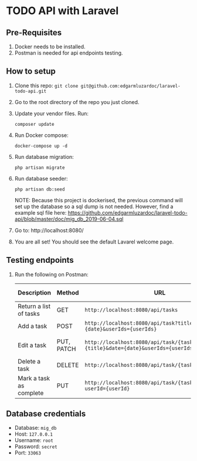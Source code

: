 # TODO API with Laravel

## Pre-Requisites

1. Docker needs to be installed.
2. Postman is needed for api endpoints testing.

## How to setup

1. Clone this repo: `git clone git@github.com:edgarmluzardoc/laravel-todo-api.git`
2. Go to the root directory of the repo you just cloned.
3. Update your vendor files. Run:
    ```
    composer update
    ```

4. Run Docker compose:
    ```
    docker-compose up -d
    ```

5. Run database migration:
    ```
    php artisan migrate
    ```

6. Run database seeder:
    ```
    php artisan db:seed
    ```
    NOTE: Because this project is dockerised, the previous command will set up the database so a sql dump is not needed. However, find a example sql file here: https://github.com/edgarmluzardoc/laravel-todo-api/blob/master/doc/mig_db_2019-06-04.sql

7. Go to: http://localhost:8080/

8. You are all set! You should see the default Lavarel welcome page.

## Testing endpoints

1. Run the following on Postman:

    | Description | Method | URL | Params Required | Params Optional |
    |-|-|-|-|-|
    | Return a list of tasks | GET | `http://localhost:8080/api/tasks` | N/A | N/A |
    | Add a task | POST | `http://localhost:8080/api/task?title={title}&date={date}&userIds={userIds}` | `title`, `date` | `userIds` |
    | Edit a task | PUT, PATCH | `http://localhost:8080/api/task/{taskId}?title={title}&date={date}&userIds={userIds}` | `taskId` | `title`, `date`, `userIds` |
    | Delete a task | DELETE | `http://localhost:8080/api/task/{taskId}` | `taskId` | N/A |
    | Mark a task as complete | PUT | `http://localhost:8080/api/task/{taskId}/completed?userId={userId}` | `taskId`, `userId` | N/A |

## Database credentials

- Database: `mig_db`
- Host: `127.0.0.1`
- Username: `root`
- Password: `secret`
- Port: `33063`